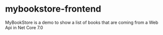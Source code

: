 # mybookstore-frontend
MyBookStore is a demo to show a list of books that are coming from a Web Api in Net Core 7.0

